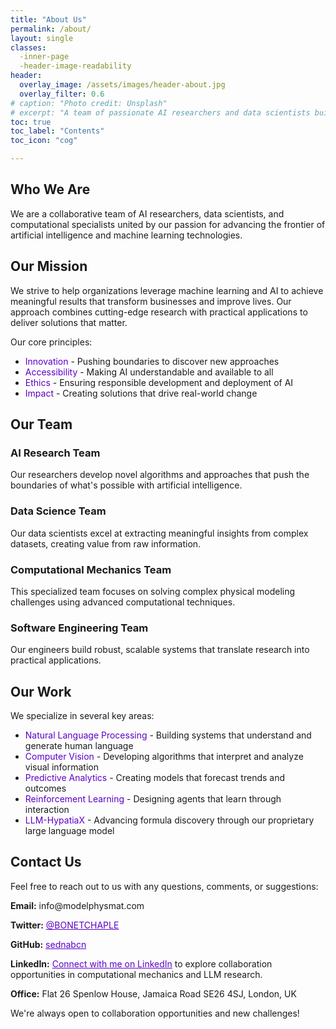```yaml
---
title: "About Us"
permalink: /about/
layout: single
classes:
  -inner-page
  -header-image-readability
header:	
  overlay_image: /assets/images/header-about.jpg
  overlay_filter: 0.6
# caption: "Photo credit: Unsplash"
# excerpt: "A team of passionate AI researchers and data scientists building tomorrow's solutions."  
toc: true
toc_label: "Contents"
toc_icon: "cog"

---
```


## Who We Are

<div class="intro-section">

We are a collaborative team of AI researchers, data scientists, and computational specialists united by our passion for advancing the frontier of artificial intelligence and machine learning technologies.

</div>

## Our Mission

We strive to help organizations leverage machine learning and AI to achieve meaningful results that transform businesses and improve lives. Our approach combines cutting-edge research with practical applications to deliver solutions that matter.

Our core principles:

- <span style="color:#5c00c7;">Innovation</span> - Pushing boundaries to discover new approaches
- <span style="color:#5c00c7;">Accessibility</span> - Making AI understandable and available to all
- <span style="color:#5c00c7;">Ethics</span> - Ensuring responsible development and deployment of AI
- <span style="color:#5c00c7;">Impact</span> - Creating solutions that drive real-world change

## Our Team

<div class="team-members">

  <div class="profile-section">
   <div class="profile-details">
    <h3>AI Research Team</h3>
    <p class="ai-description">Our researchers develop novel algorithms and approaches that push the boundaries of what's possible with artificial intelligence.</p>
   </div>
  </div>
  
  <div class="profile-section">
   <div class="profile-details">
    <h3>Data Science Team</h3>
    <p class="ai-description">Our data scientists excel at extracting meaningful insights from complex datasets, creating value from raw information.</p>
    </div>
  </div>
  
  <div class="profile-section">
   <div class="profile-details">
    <h3>Computational Mechanics Team</h3>
    <p class="ai-description">This specialized team focuses on solving complex physical modeling challenges using advanced computational techniques.</p>
    </div>
  </div>
  
  <div class="profile-section">
   <div class="profile-details">
    <h3>Software Engineering Team</h3>
    <p class="ai-description">Our engineers build robust, scalable systems that translate research into practical applications.</p>
    </div>
  </div>
</div>

## Our Work

We specialize in several key areas:

- <span style="color:#5c00c7;">Natural Language Processing</span> - Building systems that understand and generate human language
- <span style="color:#5c00c7;">Computer Vision</span> - Developing algorithms that interpret and analyze visual information
- <span style="color:#5c00c7;">Predictive Analytics</span> - Creating models that forecast trends and outcomes
- <span style="color:#5c00c7;">Reinforcement Learning</span> - Designing agents that learn through interaction
- <span style="color:#5c00c7;">LLM-HypatiaX</span> - Advancing formula discovery through our proprietary large language model


## Contact Us
<div class="profile-section">
  <div class="profile-details"> 
    <p>Feel free to reach out to us with any questions, comments, or suggestions:</p>
    <p><strong>Email:</strong> info@modelphysmat.com</p>
    <p><strong>Twitter:</strong> <a href="https://twitter.com/BONETCHAPLE" style="color: #5c00c7;">@BONETCHAPLE</a></p>
    <p><strong>GitHub:</strong> <a href="https://github.com/sednabcn" style="color: #5c00c7 !important;">sednabcn</a></p>
    <p><strong>LinkedIn:</strong> <a href="https://www.linkedin.com/in/ruperto-p-bonet-chaple-8a26651b/ " target="_blank" style="color: #5c00c7 ;">Connect with me on LinkedIn</a> to explore collaboration opportunities in computational mechanics and LLM research.</p>
    <p><strong>Office:</strong> Flat 26 Spenlow House, Jamaica Road SE26 4SJ, London, UK</p>
    <p>We're always open to collaboration opportunities and new challenges!</p>
  </div>
</div>

